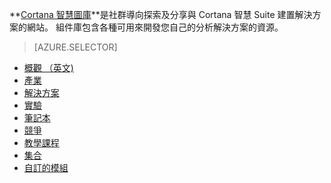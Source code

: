 **[Cortana 智慧圖庫](http://gallery.cortanaintelligence.com)**是社群導向探索及分享與 Cortana 智慧 Suite 建置解決方案的網站。
組件庫包含各種可用來開發您自己的分析解決方案的資源。

> [AZURE.SELECTOR]
- [概觀 （英文)](machine-learning-gallery-how-to-use-contribute-publish.md)
- [產業](machine-learning-gallery-industries.md)
- [解決方案](machine-learning-gallery-solutions.md)
- [實驗](machine-learning-gallery-experiments.md)
- [筆記本](machine-learning-gallery-jupyter-notebooks.md)
- [競爭](machine-learning-gallery-competitions.md)
- [教學課程](machine-learning-gallery-tutorials.md)
- [集合](machine-learning-gallery-collections.md)
- [自訂的模組](machine-learning-gallery-custom-modules.md)
